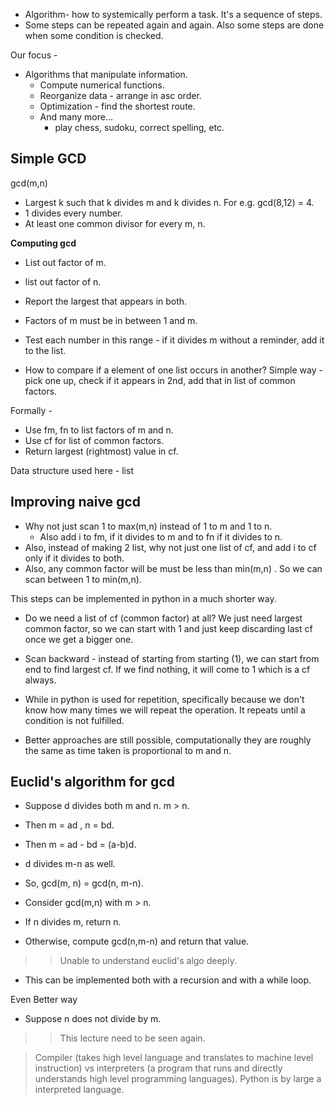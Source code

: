 - Algorithm- how to systemically perform a task. It's a sequence of steps. 
- Some steps can be repeated again and again. Also some steps are done when some condition is checked.

Our focus - 

- Algorithms that manipulate information.
	- Compute numerical functions.
	- Reorganize data - arrange in asc order. 
	- Optimization - find the shortest route. 
	- And many more...
		- play chess, sudoku, correct spelling, etc. 

## Simple GCD

gcd(m,n)

- Largest k such that k divides m and k divides n. For e.g. gcd(8,12) = 4.
- 1 divides every number. 
- At least one common divisor for every m, n.

**Computing gcd**

- List out factor of m.
- list out factor of n.
- Report the largest that appears in both.

- Factors of m must be in between 1 and m.
- Test each number in this range - if it divides m without a reminder, add it to the list. 
- How to compare if a element of one list occurs in another? Simple way - pick one up, check if it appears in 2nd, add that in list of common factors.

Formally - 

- Use fm, fn to list factors of m and n.
- Use cf for list of common factors.
- Return largest (rightmost) value in cf.

Data structure used here - list

## Improving naive gcd

- Why not just scan 1 to max(m,n) instead of 1 to m and 1 to n. 
	- Also add i to fm, if it divides to m and to fn if it divides to n.
- Also, instead of making 2 list, why not just one list of cf, and add i to cf only if it divides to both.
- Also, any common factor will be must be less than min(m,n) . So we can scan between 1 to min(m,n).

This steps can be implemented in python in a much shorter way.

- Do we need a list of cf (common factor) at all? We just need largest common factor, so we can start with 1 and just keep discarding last cf once we get a bigger one.
- Scan backward - instead of starting from starting (1), we can start from end to find largest cf. If we find nothing, it will come to 1 which is a cf always. 

- While in python is used for repetition, specifically because we don't know how many times we will repeat the operation. It repeats until a condition is not fulfilled. 

- Better approaches are still possible, computationally they are roughly the same as time taken is proportional to m and n.

## Euclid's algorithm for gcd

- Suppose d divides both m and n. m > n.
- Then m = ad , n = bd.
- Then m = ad - bd = (a-b)d.
- d divides m-n as well.
- So, gcd(m, n) = gcd(n, m-n).

- Consider gcd(m,n) with m > n.
- If n divides m, return n.
- Otherwise, compute gcd(n,m-n) and return that value.

>> Unable to understand euclid's algo deeply.

- This can be implemented both with a recursion and with a while loop.


Even Better way
- Suppose n does not divide by m. 


>> This lecture need to be seen again.

> Compiler (takes high level language and translates to machine level instruction) vs interpreters (a program that runs and directly understands high level programming languages). Python is by large a interpreted language. 








